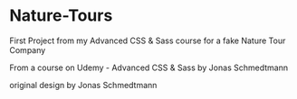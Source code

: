 # Nature-Tours
First Project from my Advanced CSS &amp; Sass course for a fake Nature Tour Company

From a course on Udemy - Advanced CSS &amp; Sass by Jonas Schmedtmann 

original design by Jonas Schmedtmann
